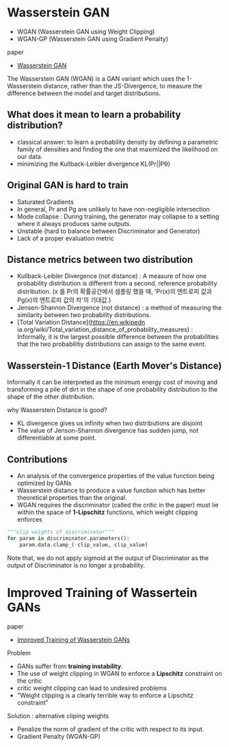 # Wasserstein GAN
- WGAN (Wasserstein GAN using Weight Clipping) 
- WGAN-GP (Wasserstein GAN using Gradient Penalty)

paper
- [Wasserstein GAN](https://arxiv.org/abs/1701.07875)

The Wasserstein GAN (WGAN) is a GAN variant which uses the 1-Wasserstein distance, rather than the JS-Divergence, to measure the difference between the model and target distributions.


## What does it mean to learn a probability distribution?
- classical answer: to learn a probability density by defining a parametric family of densities and finding the one that maximized the likelihood on our data.
- minimizing the Kullback-Leibler divergence KL(Pr||Pθ)

## Original GAN is hard to train
- Saturated Gradients
- In general, Pr and Pg are unlikely to have non-negligible intersection
- Mode collapse : During training, the generator may collapse to a setting where it always produces same outputs.
- Unstable (hard to balance between Discriminator and Generator)
- Lack of a proper evaluation metric

## Distance metrics between two distribution
- Kullback-Leibler Divergence (not distance) : A measure of how one probability distribution is different from a second, reference probability distribution. (x 를 Pr의 확률공간에서 샘플링 했을 때, 'Pr(x)의 엔트로피 값과 Pg(x)의 엔트로피 값의 차'의 기대값.)
- Jensen-Shannon Divergence (not distance) : a method of measuring the similarity between two probability distributions.
- [Total Variation Distance](https://en.wikipedn ia.org/wiki/Total_variation_distance_of_probability_measures) : Informally, it is the largest possible difference between the probabilities that the two probabilitiy distributions can assign to the same event.


## Wasserstein-1 Distance (Earth Mover's Distance)
Informally it can be interpreted as the minimum energy cost of moving and transforming a pile of dirt in the shape of one probability distribution to the shape of the other distribution.

why Wasserstein Distance is good?
- KL divergence gives us infinity when two distributions are disjoint
- The value of Jenson-Shannon divergence has sudden jump, not differentiable at some point.


## Contributions
- An analysis of the convergence properties of the value function being optimized by GANs
- Wasserstein distance to produce a value function which has better theoretical properties than the original.
- WGAN requires the discriminator (called the *critic* in the paper) must lie within the space of **1-Lipschitz** functions, which weight clipping enforces

```python
"""clip weights of discriminator"""
for param in discriminator.parameters():
    param.data.clamp_(-clip_value, clip_value)
```

Note that, we do not apply sigmoid at the output of Discriminator as the output of Discriminator is no longer a probability.

# Improved Training of Wassertein GANs
paper 
- [Improved Training of Wasserstein GANs](https://arxiv.org/abs/1704.00028)

Problem
- GANs suffer from **training instability**.
- The use of weight clipping in WGAN to enforce a **Lipschitz** constraint on the critic
- critic weight clipping can lead to undesired problems
- "Weight clipping is a clearly terrible way to enforce a Lipschitz constraint"

Solution : alternative cliping weights
- Penalize the norm of gradient of the critic with respect to its input.
- Gradient Penalty (WGAN-GP)

